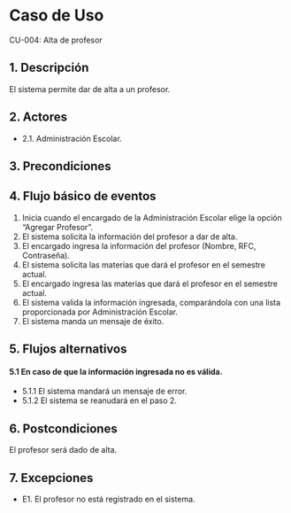 # Caso de Uso
CU-004: Alta de profesor

## 1. Descripción
El sistema permite dar de alta a un profesor.

## 2. Actores
- 2.1. Administración Escolar.

## 3. Precondiciones


## 4. Flujo básico de eventos
1. Inicia cuando el encargado de la Administración Escolar elige la opción “Agregar Profesor”.
2. El sistema solicita la información del profesor a dar de alta.
3. El encargado ingresa la información del profesor (Nombre, RFC, Contraseña).
4. El sistema solicita las materias que dará el profesor en el semestre actual.
5. El encargado ingresa las materias que dará el profesor en el semestre actual.
6. El sistema valida la información ingresada, comparándola con una lista proporcionada por Administración Escolar.
7. El sistema manda un mensaje de éxito.

## 5. Flujos alternativos
#### 5.1 En caso de que la información ingresada no es válida.
- 5.1.1 El sistema mandará un mensaje de error.
- 5.1.2 El sistema se reanudará en el paso 2.

## 6. Postcondiciones
El profesor será dado de alta.

## 7. Excepciones
- E1. El profesor no está registrado en el sistema.


